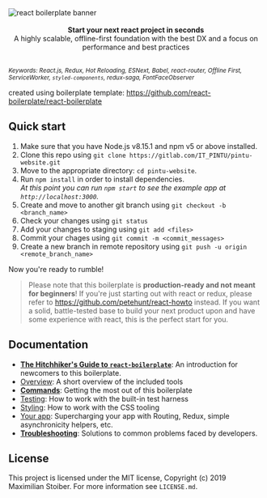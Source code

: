 <img src="https://raw.githubusercontent.com/react-boilerplate/react-boilerplate-brand/master/assets/banner-metal-optimized.jpg" alt="react boilerplate banner" align="center" />

<br />
<br />

<div align="center"><strong>Start your next react project in seconds</strong></div>
<div align="center">A highly scalable, offline-first foundation with the best DX and a focus on performance and best practices</div>

<br />

<sub><i>Keywords: React.js, Redux, Hot Reloading, ESNext, Babel, react-router, Offline First, ServiceWorker, `styled-components`, redux-saga, FontFaceObserver</i></sub>

<div>created using boilerplate template: <a href="https://github.com/react-boilerplate/react-boilerplate" target="__blank">https://github.com/react-boilerplate/react-boilerplate</a> </div>


## Quick start

1.  Make sure that you have Node.js v8.15.1 and npm v5 or above installed.
2.  Clone this repo using `git clone https://gitlab.com/IT_PINTU/pintu-website.git`
3.  Move to the appropriate directory: `cd pintu-website`.<br />
4.  Run `npm install` in order to install dependencies.<br />
    _At this point you can run `npm start` to see the example app at `http://localhost:3000`._
5. Create and move to another git branch using `git checkout -b <branch_name>`
6. Check your changes using `git status`
7. Add your changes to staging using `git add <files>`
8. Commit your chages using `git commit -m <commit_messages>`
9. Create a new branch in remote repository using `git push -u origin <remote_branch_name>`

Now you're ready to rumble!

> Please note that this boilerplate is **production-ready and not meant for beginners**! If you're just starting out with react or redux, please refer to https://github.com/petehunt/react-howto instead. If you want a solid, battle-tested base to build your next product upon and have some experience with react, this is the perfect start for you.

## Documentation

- [**The Hitchhiker's Guide to `react-boilerplate`**](docs/general/introduction.md): An introduction for newcomers to this boilerplate.
- [Overview](docs/general): A short overview of the included tools
- [**Commands**](docs/general/commands.md): Getting the most out of this boilerplate
- [Testing](docs/testing): How to work with the built-in test harness
- [Styling](docs/css): How to work with the CSS tooling
- [Your app](docs/js): Supercharging your app with Routing, Redux, simple
  asynchronicity helpers, etc.
- [**Troubleshooting**](docs/general/gotchas.md): Solutions to common problems faced by developers.

## License

This project is licensed under the MIT license, Copyright (c) 2019 Maximilian
Stoiber. For more information see `LICENSE.md`.
